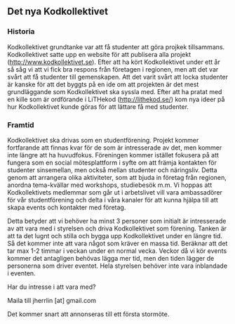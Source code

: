 

## Det nya Kodkollektivet

### Historia

Kodkollektivet grundtanke var att få studenter att göra projkek tillsammans.
Kodkollektivet satte upp en website för att publisera alla projekt (http://www.kodkollektivet.se).
Efter att ha kört Kodkollektivet under ett år så såg vi att vi fick bra
respons från företagen i regionen, men att det var svårt att få studenter
till gemenskapen.
Att det varit svårt att locka studenter är kanske för att det byggts på en
ide om att projekten är det mest grundläggande som Kodkollektivet ska syssla med.
Efter att ha pratat med en kille som är ordförande i LiTHekod (http://lithekod.se/)
kom nya ideer på hur Kodkollektivet kunde göras för att lättare få med studenter.



### Framtid

Kodkollektivet ska drivas som en studentförening.
Projekt kommer fortfarande att finnas kvar för de som är intresserade av det,
men kommer inte längre att ha huvudfokus.
Föreningen kommer istället fokusera på att fungera som en social mötesplattform
i syfte om att främja kontakten för studenter sinsemellan, men också mellan
studenter och näringsliv. Detta genom att arrangera olika aktiviteter, som att
bjuda in företag från regionen, anordna tema-kvällar med workshops, studiebesök m.m.
Vi hoppas att Kodkollektivets medlemmar som går ut i arbetslivet vill vara
ambassadörer för vår studentförening och delta i våra kanaler för
att kunna hjälpa till att skapa events och kontakter med företag.


Detta betyder att vi behöver ha minst 3 personer som initialt är intresserade
av att vara med i styrelsen och driva Kodkollektivet som förening.
Tanken är att ta det lugnt och stilla och bygga upp Kodkollektivet under en längre
tid. Så det kommer inte att vara något som kräver en massa tid.
Beräknar att det tar max 1-2 timmar i veckan under en normal vecka.
Veckor då vi kör events kommer det antagligen behövas lägga mer tid,
men den tiden lägger de personerna som driver eventet.
Hela styrelsen behöver inte vara inblandade i eventen.


Har du intresse i att vara med?

Maila till jherrlin [at] gmail.com

Det kommer snart att annonseras till ett första stormöte.

